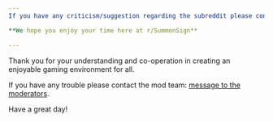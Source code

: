 ```yaml
---
If you have any criticism/suggestion regarding the subreddit please contact the moderators: [message to the moderators](https://www.reddit.com/message/compose?to=%2Fr%2FSummonSign&subject=&message=).

**We hope you enjoy your time here at r/SummonSign**

---
```

Thank you for your understanding and co-operation in creating an enjoyable gaming environment for all.

If you have any trouble please contact the mod team: [message to the moderators](https://www.reddit.com/message/compose?to=%2Fr%2FSummonSign&subject=&message=).

 Have a great day!